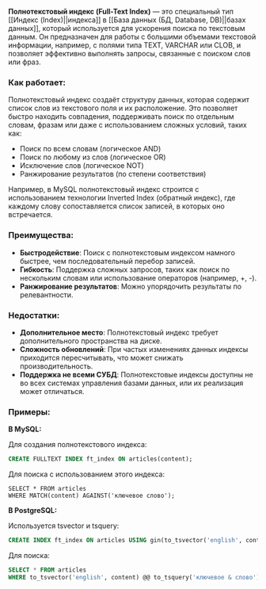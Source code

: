 **Полнотекстовый индекс (Full-Text Index)** — это специальный тип [[Индекс (Index)||индекса]] в [[База данных (БД, Database, DB)||базах данных]], который используется для ускорения поиска по текстовым данным. Он предназначен для работы с большими объемами текстовой информации, например, с полями типа TEXT, VARCHAR или CLOB, и позволяет эффективно выполнять запросы, связанные с поиском слов или фраз.

### Как работает:

Полнотекстовый индекс создаёт структуру данных, которая содержит список слов из текстового поля и их расположение. Это позволяет быстро находить совпадения, поддерживать поиск по отдельным словам, фразам или даже с использованием сложных условий, таких как:
- Поиск по всем словам (логическое AND)
- Поиск по любому из слов (логическое OR)
- Исключение слов (логическое NOT)
- Ранжирование результатов (по степени соответствия)

Например, в MySQL полнотекстовый индекс строится с использованием технологии Inverted Index (обратный индекс), где каждому слову сопоставляется список записей, в которых оно встречается.

### Преимущества:

- **Быстродействие**: Поиск с полнотекстовым индексом намного быстрее, чем последовательный перебор записей.
- **Гибкость**: Поддержка сложных запросов, таких как поиск по нескольким словам или использование операторов (например, +, -).
- **Ранжирование результатов**: Можно упорядочить результаты по релевантности.

### Недостатки:

- **Дополнительное место**: Полнотекстовый индекс требует дополнительного пространства на диске.
- **Сложность обновлений**: При частых изменениях данных индексы приходится пересчитывать, что может снижать производительность.
- **Поддержка не всеми СУБД**: Полнотекстовые индексы доступны не во всех системах управления базами данных, или их реализация может отличаться.


### Примеры:

**В MySQL:**

Для создания полнотекстового индекса:
```sql
CREATE FULLTEXT INDEX ft_index ON articles(content);
```

Для поиска с использованием этого индекса:
```
SELECT * FROM articles 
WHERE MATCH(content) AGAINST('ключевое слово');
```

**В PostgreSQL:**

Используется tsvector и tsquery:
```sql
CREATE INDEX ft_index ON articles USING gin(to_tsvector('english', content));
```

Для поиска:
```sql
SELECT * FROM articles
WHERE to_tsvector('english', content) @@ to_tsquery('ключевое & слово');
```